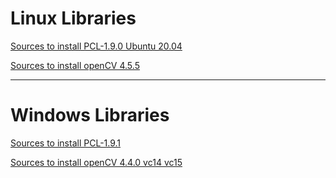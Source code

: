 # Linux Libraries

[Sources to install PCL-1.9.0 Ubuntu 20.04](https://github.com/PointCloudLibrary/pcl/releases/tag/pcl-1.9.0)

[Sources to install openCV 4.5.5](https://github.com/opencv/opencv/releases/tag/4.5.5)

---
# Windows Libraries

[Sources to install PCL-1.9.1](https://github.com/PointCloudLibrary/pcl/releases/tag/pcl-1.9.1)

[Sources to install openCV 4.4.0 vc14 vc15](https://github.com/opencv/opencv/releases/tag/4.4.0)